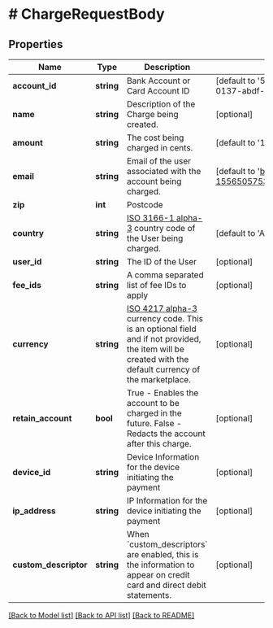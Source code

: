 # # ChargeRequestBody

## Properties

Name | Type | Description | Notes
------------ | ------------- | ------------- | -------------
**account_id** | **string** | Bank Account or Card Account ID | [default to '5ef44050-4c56-0137-abdf-0242ac110002']
**name** | **string** | Description of the Charge being created. | [optional]
**amount** | **string** | The cost being charged in cents. | [default to '1000']
**email** | **string** | Email of the user associated with the account being charged. | [default to 'buyer-1556505753@promisepay.com']
**zip** | **int** | Postcode |
**country** | **string** | [ISO 3166-1 alpha-3](https://en.wikipedia.org/wiki/ISO_3166-1_alpha-3#Officially_assigned_code_elements) country code of the User being charged. | [default to 'AUS']
**user_id** | **string** | The ID of the User | [optional]
**fee_ids** | **string** | A comma separated list of fee IDs to apply | [optional]
**currency** | **string** | [ISO 4217 alpha-3](https://en.wikipedia.org/wiki/ISO_4217#Active_codes) currency code. This is an optional field and if not provided, the item will be created with the default currency of the marketplace. | [optional]
**retain_account** | **bool** | True - Enables the account to be charged in the future. False - Redacts the account after this charge. | [optional]
**device_id** | **string** | Device Information for the device initiating the payment | [optional]
**ip_address** | **string** | IP Information for the device initiating the payment | [optional]
**custom_descriptor** | **string** | When &#x60;custom_descriptors&#x60; are enabled, this is the information to appear on credit card and direct debit statements. | [optional]

[[Back to Model list]](../../README.md#models) [[Back to API list]](../../README.md#endpoints) [[Back to README]](../../README.md)
